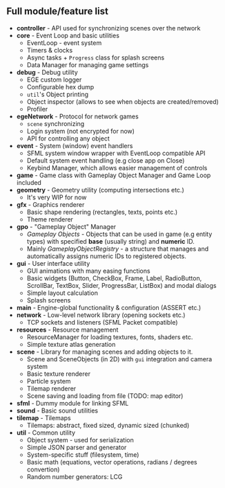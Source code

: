 ## Full module/feature list
* **controller** - API used for synchronizing scenes over the network
* **core** - Event Loop and basic utilities
    * EventLoop - event system
    * Timers & clocks
    * Async tasks + `Progress` class for splash screens
    * Data Manager for managing game settings
* **debug** - Debug utility
    * EGE custom logger
    * Configurable hex dump
    * `util`'s Object printing
    * Object inspector (allows to see when objects are created/removed)
    * Profiler
* **egeNetwork** - Protocol for network games
    * `scene` synchronizing
    * Login system (not encrypted for now)
    * API for controlling any object
* **event** - System (window) event handlers
    * SFML system window wrapper with EventLoop compatible API
    * Default system event handling (e.g close app on Close)
    * Keybind Manager, which allows easier management of controls
* **game** - Game class with Gameplay Object Manager and Game Loop included
* **geometry** - Geometry utility (computing intersections etc.)
    * It's very WIP for now
* **gfx** - Graphics renderer
    * Basic shape rendering (rectangles, texts, points etc.)
    * Theme renderer
* **gpo** - "Gameplay Object" Manager
    * *Gameplay Objects* - Objects that can be used in game (e.g entity types) with specified **base** (usually string) and **numeric** ID.
    * Mainly *GameplayObjectRegistry* - a structure that manages and automatically assigns numeric IDs to registered objects.
* **gui** - User interface utility
    * GUI animations with many easing functions
    * Basic widgets (Button, CheckBox, Frame, Label, RadioButton, ScrollBar, TextBox, Slider, ProgressBar, ListBox) and modal dialogs
    * Simple layout calculation
    * Splash screens
* **main** - Engine-global functionality & configuration (ASSERT etc.)
* **network** - Low-level network library (opening sockets etc.)
    * TCP sockets and listeners (SFML Packet compatible)
* **resources** - Resource management
    * ResourceManager for loading textures, fonts, shaders etc.
    * Simple texture atlas generation
* **scene** - Library for managing scenes and adding objects to it.
    * Scene and SceneObjects (in 2D) with `gui` integration and camera system
    * Basic texture renderer
    * Particle system
    * Tilemap renderer
    * Scene saving and loading from file (TODO: map editor)
* **sfml** - Dummy module for linking SFML
* **sound** - Basic sound utilities
* **tilemap** - Tilemaps
    * Tilemaps: abstract, fixed sized, dynamic sized (chunked)
* **util** - Common utility
    * Object system - used for serialization
    * Simple JSON parser and generator
    * System-specific stuff (filesystem, time)
    * Basic math (equations, vector operations, radians / degrees convertion)
    * Random number generators: LCG
